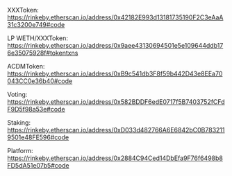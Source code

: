 XXXToken: https://rinkeby.etherscan.io/address/0x42182E993d13181735190F2C3eAaA31c3200e749#code

LP WETH/XXXToken: https://rinkeby.etherscan.io/address/0x9aee43130694501e5e109644ddb176e35075928f#tokentxns

ACDMToken: https://rinkeby.etherscan.io/address/0xB9c541db3F8f59b442D43e8EEa70043CC0e36b40#code

Voting: https://rinkeby.etherscan.io/address/0x582BDDF6edE0717f5B7403752fCFdF9D5f98a53e#code

Staking: https://rinkeby.etherscan.io/address/0xD033d482766A6E6842bC0B7832119501e48FE596#code

Platform: https://rinkeby.etherscan.io/address/0x2884C94Ced14DbEfa9F76f6498b8FD5dA51e07b5#code